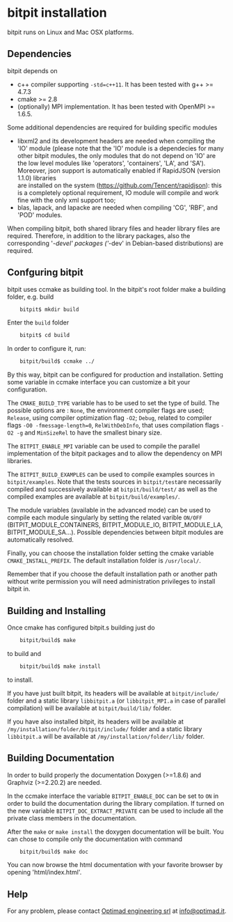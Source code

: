 # bitpit installation

bitpit runs on Linux and Mac OSX platforms.

## Dependencies
bitpit depends on
* c++ compiler supporting `-std=c++11`. It has been tested with g++ >= 4.7.3
* cmake >= 2.8
* (optionally) MPI implementation. It has been tested with OpenMPI >= 1.6.5.

Some additional dependencies are required for building specific modules
* libxml2 and its development headers are needed when compiling the 'IO'
  module (please note that the 'IO' module is a dependecies for many other
  bitpit modules, the only modules that do not depend on 'IO' are the low
  level modules like 'operators', 'containers', 'LA', and 'SA'). Moreover,
  json support is automatically enabled if RapidJSON (version 1.1.0) libraries  
  are installed on the system (https://github.com/Tencent/rapidjson): this is
  a completely optional requirement, IO module will compile and work fine
  with the only xml support too;   
* blas, lapack, and lapacke are needed when compiling 'CG', 'RBF', and 'POD'
  modules.
    

When compiling bitpit, both shared library files and header library files are
required. Therefore, in addition to the library packages, also the corresponding
'*-devel' packages ('*-dev' in Debian-based distributions) are required.

## Confguring bitpit
bitpit uses ccmake as building tool.
In the bitpit's root folder make a building folder, e.g. build
```bash
    bitpit$ mkdir build
```
Enter the `build` folder
```bash
    bitpit$ cd build
```
 In order to configure it, run:
```bash
    bitpit/build$ ccmake ../
```
 By this way, bitpit can be configured for production and installation.
Setting some variable in ccmake interface you can customize a bit your configuration.

The `CMAKE_BUILD_TYPE` variable has to be used to set the type of build. The possible options are : `None`, the environment compiler flags are used; `Release`, using compiler optimization flag `-O2`; `Debug`, related to compiler flags `-O0 -fmessage-length=0`, `RelWithDebInfo`, that uses compilation flags `-O2 -g` and `MinSizeRel` to have the smallest binary size.

The `BITPIT_ENABLE_MPI` variable can be used to compile the parallel implementation of the bitpit packages and to allow the dependency on MPI libraries.

The `BITPIT_BUILD_EXAMPLES` can be used to compile examples sources in `bitpit/examples`. Note that the tests sources in `bitpit/test`are necessarily compiled and successively available at `bitpit/build/test/` as well as the compiled examples are available at `bitpit/build/examples/`.

The module variables (available in the advanced mode) can be used to compile each module singularly by setting the related varible `ON/OFF` (BITPIT_MODULE_CONTAINERS, BITPIT_MODULE_IO, BITPIT_MODULE_LA, BITPIT_MODULE_SA...). Possible dependencies between bitpit modules are automatically resolved.

Finally, you can choose the installation folder setting the cmake variable `CMAKE_INSTALL_PREFIX`. The default installation folder is `/usr/local/`.

Remember that if you choose the default installation path or another path without write permission you will need administration privileges to install bitpit in.

## Building and Installing
Once cmake has configured bitpit.s building just do
```bash
    bitpit/build$ make   
```
to build and
```bash
    bitpit/build$ make install   
```
to install.

If you have just built bitpit, its headers will be available at `bitpit/include/` folder and a static library `libbitpit.a` (or `libbitpit_MPI.a` in case of parallel compilation) will be available at `bitpit/build/lib/` folder.

If you have also installed bitpit, its headers will be available at `/my/installation/folder/bitpit/include/` folder and a static library `libbitpit.a` will be available at `/my/installation/folder/lib/` folder.

## Building Documentation
In order to build properly the documentation Doxygen (>=1.8.6) and Graphviz (>=2.20.2) are needed.

In the ccmake interface the variable `BITPIT_ENABLE_DOC` can be set to `ON` in order to build the documentation during the library compilation.
If turned on the new variable `BITPIT_DOC_EXTRACT_PRIVATE` can be used to include all the private class members in the documentation.

After the `make` or `make install` the doxygen documentation will be built. You can chose to compile only the documentation with command
```bash
    bitpit/build$ make doc   
```
You can now browse the html documentation with your favorite browser by opening 'html/index.html'.

## Help
For any problem, please contact <a href="http://www.optimad.it">Optimad engineering srl</a> at info@optimad.it.
